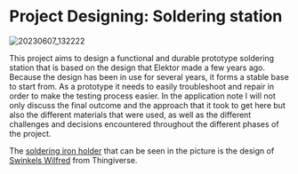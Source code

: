 <h1><b>Project Designing: Soldering station</b></h1>

![20230607_132222](https://github.com/XanderPxl/Soldering_station_2023/assets/114076297/6cb3aa5f-44be-4e85-98cb-544377a2f90d)



This project aims to design a functional and durable
prototype soldering station that is based on the design that Elektor made a few years ago. 
Because the design has been in use for several years, it forms a stable base to start from. As a prototype it
needs to easily troubleshoot and repair in order to make the testing process
easier. In the application note I will not only discuss the final outcome and
the approach that it took to get here but also the different materials that
were used, as well as the different challenges and decisions encountered
throughout the different phases of the project.

The <a href="https://www.thingiverse.com/thing:4142169">soldering iron holder</a> that can be seen in the picture is the design of <a href="https://www.thingiverse.com/theswink/designs">Swinkels Wilfred</a> from Thingiverse.
